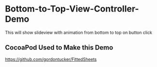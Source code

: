 # Bottom-to-Top-View-Controller-Demo
This will show slideview with animation from bottom to top on button click


## CocoaPod Used to Make this Demo 

https://github.com/gordontucker/FittedSheets
